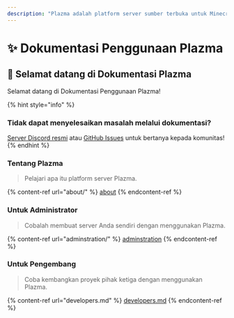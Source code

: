 ```yaml
---
description: "Plazma adalah platform server sumber terbuka untuk Minecraft: Java Edition yang menggabungkan optimasi eksperimental berbasis kertas dan fitur kustomisasi berbagai mekanisme permainan."
---
```


# ✨ Dokumentasi Penggunaan Plazma

## 👋 Selamat datang di Dokumentasi Plazma

Selamat datang di Dokumentasi Penggunaan Plazma!

{% hint style="info" %}

### Tidak dapat menyelesaikan masalah melalui dokumentasi?

[Server Discord resmi](https://discord.gg/MmfC52K8A8) atau [GitHub Issues](https://github.com/PlazmaMC/PlazmaBukkit/issues) untuk bertanya kepada komunitas!
{% endhint %}

### Tentang Plazma

> Pelajari apa itu platform server Plazma.

{% content-ref url="about/" %}
[about](about/)
{% endcontent-ref %}

### Untuk Administrator

> Cobalah membuat server Anda sendiri dengan menggunakan Plazma.

{% content-ref url="adminstration/" %}
[adminstration](adminstration/)
{% endcontent-ref %}

### Untuk Pengembang

> Coba kembangkan proyek pihak ketiga dengan menggunakan Plazma.

{% content-ref url="developers.md" %}
[developers.md](developers.md)
{% endcontent-ref %}
